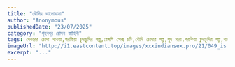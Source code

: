 ```yaml
---
title: "বৌদির ভালোবাসা"
author: "Anonymous"
publishedDate: "23/07/2025"
category: "গৃহবধূর চোদন কাহিনী"
tags: দেওরের চোদা খাওয়া,পরকিয়া চুদাচুদির গল্প,বেঙ্গলি সেক্স চটি,বৌদি চোদার গল্প,গুদ মারা,পরকিয়া চুদাচুদির গল্প,বাংলা সেক্স স্টোরি,পরকিয়া চুদাচুদির গল্প,পরিপক্ক চুদাচুদির গল্প,বাংলা চটি গল্প,দেওরের চোদা খাওয়া,পারিবারিক সেক্স,বেঙ্গলি সেক্স চটি,বৌদি চোদার গল্প,অর্গি সেক্স,পরকিয়া চুদাচুদির গল্প,পারিবারিক সেক্স,বেঙ্গলি সেক্স চটি,অর্গি সেক্স,পরকিয়া চুদাচুদির গল্প,পারিবারিক সেক্স,বেঙ্গলি সেক্স চটি,গুদ মারা,টিনেজার সেক্স,পারিবারিক সেক্স,পোঁদ মারার গল্প,বেঙ্গলি সেক্স চটি,অর্গি সেক্স,গুদ মারা,পরকিয়া চুদাচুদির গল্প,পরিপক্ক চুদাচুদির গল্প,বেঙ্গলি পর্ন স্টোরি,দেওরের চোদা খাওয়া,পারিবারিক সেক্স,বেঙ্গলি সেক্স চটি,বৌদি চোদার গল্প,গুদ মারা,পরকিয়া চুদাচুদির গল্প,বেঙ্গলি পর্ন স্টোরি,দেওরের চোদা খাওয়া,পরকিয়া চুদাচুদির গল্প,বেঙ্গলি সেক্স চটি,বৌদি চোদার গল্প,অর্গি সেক্স,গুদ মারা,পরকিয়া চুদাচুদির গল্প,পরিপক্ক চুদাচুদির গল্প,বেঙ্গলি পর্ন স্টোরি,গুদ মারা,পরকিয়া চুদাচুদির গল্প,পরিপক্ক চুদাচুদির গল্প,পারিবারিক সেক্স,বাংলা চটি গল্প,পরকিয়া চুদাচুদির গল্প,পরিপক্ক চুদাচুদির গল্প,বাংলা চটি গল্প,গুদ মারা,পরকিয়া চুদাচুদির গল্প,বাংলা সেক্স স্টোরি,বৌদি চোদার গল্প
imageUrl: "http://i1.eastcontent.top/images/xxxindiansex.pro/21/049_is.jpg"
excerpt: "..."
---
```



